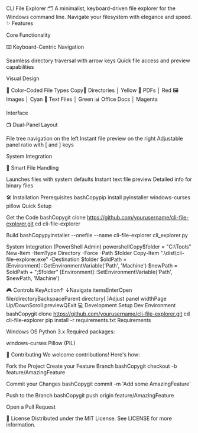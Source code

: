 CLI File Explorer 🗂️
A minimalist, keyboard-driven file explorer for the Windows command line. Navigate your filesystem with elegance and speed.
✨ Features

Core Functionality

⌨️ Keyboard-Centric Navigation

Seamless directory traversal with arrow keys
Quick file access and preview capabilities



Visual Design

🎨 Color-Coded File Types
Copy📂 Directories     │ Yellow
📄 PDFs           │ Red
🖼️ Images         │ Cyan
📝 Text Files     │ Green
📊 Office Docs    │ Magenta

Interface

📺 Dual-Panel Layout

File tree navigation on the left
Instant file preview on the right
Adjustable panel ratio with [ and ] keys



System Integration

🚀 Smart File Handling

Launches files with system defaults
Instant text file preview
Detailed info for binary files



🛠️ Installation
Prerequisites
bashCopypip install pyinstaller windows-curses pillow
Quick Setup

Get the Code
bashCopygit clone https://github.com/yourusername/cli-file-explorer.git
cd cli-file-explorer

Build
bashCopypyinstaller --onefile --name cli-file-explorer cli_explorer.py

System Integration (PowerShell Admin)
powershellCopy$folder = "C:\Tools"
New-Item -ItemType Directory -Force -Path $folder
Copy-Item ".\dist\cli-file-explorer.exe" -Destination $folder
$oldPath = [Environment]::GetEnvironmentVariable('Path', 'Machine')
$newPath = $oldPath + ";$folder"
[Environment]::SetEnvironmentVariable('Path', $newPath, 'Machine')


🎮 Controls
KeyAction↑ ↓Navigate itemsEnterOpen file/directoryBackspaceParent directory[ ]Adjust panel widthPage Up/DownScroll previewQExit
💻 Development
Setup Dev Environment
bashCopygit clone https://github.com/yourusername/cli-file-explorer.git
cd cli-file-explorer
pip install -r requirements.txt
Requirements

Windows OS
Python 3.x
Required packages:

windows-curses
Pillow (PIL)



🤝 Contributing
We welcome contributions! Here's how:

Fork the Project
Create your Feature Branch
bashCopygit checkout -b feature/AmazingFeature

Commit your Changes
bashCopygit commit -m 'Add some AmazingFeature'

Push to the Branch
bashCopygit push origin feature/AmazingFeature

Open a Pull Request

📄 License
Distributed under the MIT License. See LICENSE for more information.


